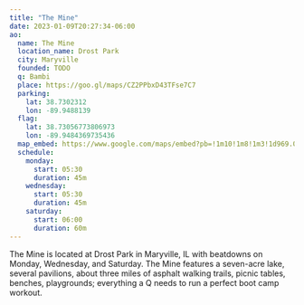 ```yaml
---
title: "The Mine"
date: 2023-01-09T20:27:34-06:00
ao:
  name: The Mine
  location_name: Drost Park
  city: Maryville
  founded: TODO
  q: Bambi
  place: https://goo.gl/maps/CZ2PPbxD43TFse7C7
  parking:
    lat: 38.7302312
    lon: -89.9488139
  flag:
    lat: 38.73056773806973
    lon: -89.9484369735436
  map_embed: https://www.google.com/maps/embed?pb=!1m10!1m8!1m3!1d969.0478259870856!2d-89.94859647941438!3d38.730574435821445!3m2!1i1024!2i768!4f13.1!5e1!3m2!1sen!2sus!4v1673557189488!5m2!1sen!2sus
  schedule:
    monday:
      start: 05:30
      duration: 45m
    wednesday:
      start: 05:30
      duration: 45m
    saturday:
      start: 06:00
      duration: 60m
---
```

The Mine is located at Drost Park in Maryville, IL with beatdowns on Monday, Wednesday, and Saturday.  The Mine features a seven-acre lake, several pavilions, about three miles of asphalt walking trails, picnic tables, benches, playgrounds; everything a Q needs to run a perfect boot camp workout.

